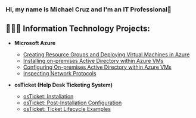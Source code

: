 ### Hi, my name is Michael Cruz and I'm an IT Professional👋
<h2>👩🏾‍💻 Information Technology Projects:</h2>

- <b>Microsoft Azure</b>
  - [Creating Resource Groups and Deploying Virtual Machines in Azure](https://github.com/MichaelCruzCC/Resource-Groups-and-VMs)
  - [Installing on-premises Active Directory within Azure VMs](https://github.com/AsiaPonder001/Active-Directory-Installation)
  - [Configuring On-premises Active Directory within Azure VMs](https://github.com/AsiaPonder001/Active-Directory-Configuration/blob/main/README.md)
  - [Inspecting Network Protocols](https://github.com/AsiaPonder001/Azure-Networks-and-Protocols/blob/main/README.md)

- <b>osTicket (Help Desk Ticketing System)</b>
  - [osTicket: Installation](https://github.com/AsiaPonder001/osticket-prereqs)
  - [osTicket: Post-Installation Configuration](https://github.com/AsiaPonder001/osTicket-Post-Installation-Configuration)
  - [osTicket: Ticket Lifecycle Examples](https://github.com/AsiaPonder001/Ticket-Lifecycle-Examples)
<!--
**MichaelCruzCC/MichaelCruzCC** is a ✨ _special_ ✨ repository because its `README.md` (this file) appears on your GitHub profile.

Here are some ideas to get you started:

- 🔭 I’m currently working on ...
- 🌱 I’m currently learning ...
- 👯 I’m looking to collaborate on ...
- 🤔 I’m looking for help with ...
- 💬 Ask me about ...
- 📫 How to reach me: ...
- 😄 Pronouns: ...
- ⚡ Fun fact: ...
-->

